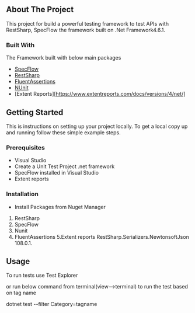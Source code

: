 ﻿

<!-- ABOUT THE PROJECT -->

## About The Project

This project for build a powerful testing framework to test APIs with RestSharp, SpecFlow the framework built on .Net Framework4.6.1.


### Built With
The Framework built with below main packages
* [SpecFlow](https://specflow.org/)
* [RestSharp](http://restsharp.org)
* [FluentAssertions](https://fluentAssertions.com)
* [NUnit](https://nunit.org)
* [Extent Reports][https://www.extentreports.com/docs/versions/4/net/]

<!-- GETTING STARTED -->
## Getting Started

This is instructions on setting up your project locally.
To get a local copy up and running follow these simple example steps.

### Prerequisites

* Visual Studio
* Create a Unit Test Project .net framework
* SpecFlow installed in Visual Studio
* Extent reports

### Installation
* Install Packages from Nuget Manager
1. RestSharp
2. SpecFlow
3. Nunit
4. FluentAssertions
5.Extent reports
RestSharp.Serializers.NewtonsoftJson 108.0.1.

<!-- USAGE EXAMPLES -->
## Usage

To run tests use Test Explorer

or run below command from terminal(view-->terminal) to run the test based on tag name 

dotnet test --filter Category=tagname


